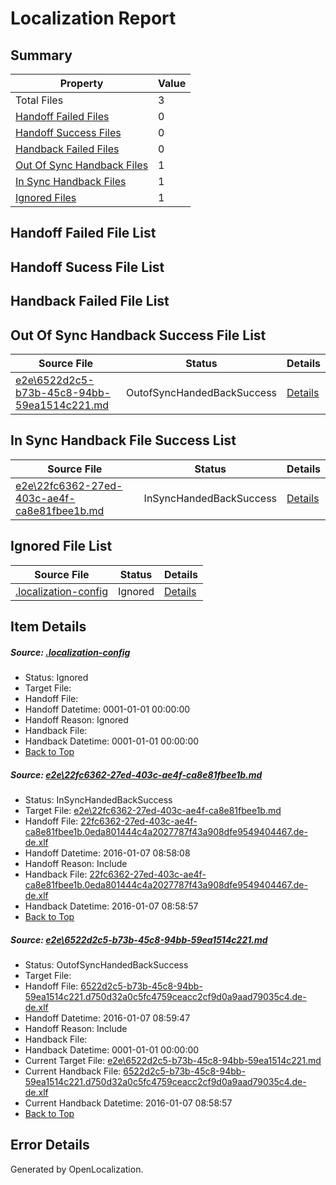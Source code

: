 # <a name='report-top'></a> Localization Report

## Summary
 Property | Value 
 -------- | ----- 
 Total Files | 3
[ Handoff Failed Files ](#handoff-failed-list)| 0
[ Handoff Success Files ](#handoff-success-list)| 0
[ Handback Failed Files ](#handback-failed-list)| 0
[ Out Of Sync Handback Files ](#outofsync-handback-success-list)| 1
[ In Sync Handback Files ](#insync-handback-success-list)| 1
[ Ignored Files ](#ignored-list)| 1

## <a name='handoff-failed-list'></a> Handoff Failed File List

## <a name='handoff-success-list'></a> Handoff Sucess File List

## <a name='handback-failed-list'></a> Handback Failed File List

## <a name='outofsync-handback-success-list'></a> Out Of Sync Handback Success File List
 Source File | Status | Details 
 ----------- | ------ | ------- 
 [e2e\6522d2c5-b73b-45c8-94bb-59ea1514c221.md](https://github.com/OpenLocalizationTest/oltest/blob/7de70282d19a75c76d3bd336ba75aaf485092203/e2e/6522d2c5-b73b-45c8-94bb-59ea1514c221.md) | OutofSyncHandedBackSuccess | [Details](#e7265e25eb05dea98e025c9cac930c0ec58acb712)

## <a name='insync-handback-success-list'></a> In Sync Handback File Success List
 Source File | Status | Details 
 ----------- | ------ | ------- 
 [e2e\22fc6362-27ed-403c-ae4f-ca8e81fbee1b.md](https://github.com/OpenLocalizationTest/oltest/blob/95f5b323a5c592b00072b2b54091dab09794911b/e2e/22fc6362-27ed-403c-ae4f-ca8e81fbee1b.md) | InSyncHandedBackSuccess | [Details](#37e5043166f882985f91825b7524b328be0d43aa1)

## <a name='ignored-list'></a> Ignored File List
 Source File | Status | Details 
 ----------- | ------ | ------- 
 [.localization-config](https://github.com/OpenLocalizationTest/oltest/blob/7de70282d19a75c76d3bd336ba75aaf485092203/.localization-config) | Ignored | [Details](#e4725be8631cbe979bbe0fa8b97cd75f1fd41d4d0)

## Item Details
##### <a name='e4725be8631cbe979bbe0fa8b97cd75f1fd41d4d0'></a> Source: [.localization-config](https://github.com/OpenLocalizationTest/oltest/blob/7de70282d19a75c76d3bd336ba75aaf485092203/.localization-config)
* Status: Ignored
* Target File: 
* Handoff File: 
* Handoff Datetime: 0001-01-01 00:00:00
* Handoff Reason: Ignored
* Handback File: 
* Handback Datetime: 0001-01-01 00:00:00
* [Back to Top](#report-top)

##### <a name='37e5043166f882985f91825b7524b328be0d43aa1'></a> Source: [e2e\22fc6362-27ed-403c-ae4f-ca8e81fbee1b.md](https://github.com/OpenLocalizationTest/oltest/blob/95f5b323a5c592b00072b2b54091dab09794911b/e2e/22fc6362-27ed-403c-ae4f-ca8e81fbee1b.md)
* Status: InSyncHandedBackSuccess
* Target File: [e2e\22fc6362-27ed-403c-ae4f-ca8e81fbee1b.md](https://github.com/OpenLocalizationTestOrg/oltest.de-de/blob/ec418f645fca06abf576ad1378532e02087a17c9/e2e/22fc6362-27ed-403c-ae4f-ca8e81fbee1b.md)
* Handoff File: [22fc6362-27ed-403c-ae4f-ca8e81fbee1b.0eda801444c4a2027787f43a908dfe9549404467.de-de.xlf](https://github.com/OpenLocalizationTestOrg/olhandoff/blob/7d393fb39ea4bb6845f3a35d5fabfcbf3ce9817e/ol-handoff/OpenLocalizationTestOrg/oltest.de-de/yufeih/22fc6362-27ed-403c-ae4f-ca8e81fbee1b.0eda801444c4a2027787f43a908dfe9549404467.de-de.xlf)
* Handoff Datetime: 2016-01-07 08:58:08
* Handoff Reason: Include
* Handback File: [22fc6362-27ed-403c-ae4f-ca8e81fbee1b.0eda801444c4a2027787f43a908dfe9549404467.de-de.xlf](https://github.com/OpenLocalizationTestOrg/olhandback/blob/11c7e71c2d3e216db4679d0e63637b9fc6cd2c5b/ol-handback/OpenLocalizationTestOrg/oltest.de-de/yufeih/22fc6362-27ed-403c-ae4f-ca8e81fbee1b.0eda801444c4a2027787f43a908dfe9549404467.de-de.xlf)
* Handback Datetime: 2016-01-07 08:58:57
* [Back to Top](#report-top)

##### <a name='e7265e25eb05dea98e025c9cac930c0ec58acb712'></a> Source: [e2e\6522d2c5-b73b-45c8-94bb-59ea1514c221.md](https://github.com/OpenLocalizationTest/oltest/blob/7de70282d19a75c76d3bd336ba75aaf485092203/e2e/6522d2c5-b73b-45c8-94bb-59ea1514c221.md)
* Status: OutofSyncHandedBackSuccess
* Target File: 
* Handoff File: [6522d2c5-b73b-45c8-94bb-59ea1514c221.d750d32a0c5fc4759ceacc2cf9d0a9aad79035c4.de-de.xlf](https://github.com/OpenLocalizationTestOrg/olhandoff/blob/7f2f5ccbe24c9ed6c4df2fac2e50fa5ad29c7b8d/ol-handoff/OpenLocalizationTestOrg/oltest.de-de/yufeih/6522d2c5-b73b-45c8-94bb-59ea1514c221.d750d32a0c5fc4759ceacc2cf9d0a9aad79035c4.de-de.xlf)
* Handoff Datetime: 2016-01-07 08:59:47
* Handoff Reason: Include
* Handback File: 
* Handback Datetime: 0001-01-01 00:00:00
* Current Target File: [e2e\6522d2c5-b73b-45c8-94bb-59ea1514c221.md](https://github.com/OpenLocalizationTestOrg/oltest.de-de/blob/ec418f645fca06abf576ad1378532e02087a17c9/e2e/6522d2c5-b73b-45c8-94bb-59ea1514c221.md)
* Current Handback File: [6522d2c5-b73b-45c8-94bb-59ea1514c221.d750d32a0c5fc4759ceacc2cf9d0a9aad79035c4.de-de.xlf](https://github.com/OpenLocalizationTestOrg/olhandback/blob/11c7e71c2d3e216db4679d0e63637b9fc6cd2c5b/ol-handback/OpenLocalizationTestOrg/oltest.de-de/yufeih/6522d2c5-b73b-45c8-94bb-59ea1514c221.d750d32a0c5fc4759ceacc2cf9d0a9aad79035c4.de-de.xlf)
* Current Handback Datetime: 2016-01-07 08:58:57
* [Back to Top](#report-top)


## Error Details

Generated by OpenLocalization.
